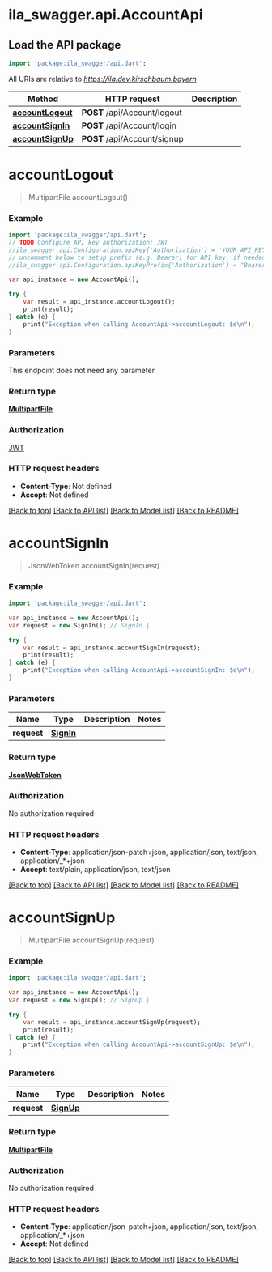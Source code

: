 # ila_swagger.api.AccountApi

## Load the API package
```dart
import 'package:ila_swagger/api.dart';
```

All URIs are relative to *https://ila.dev.kirschbaum.bayern*

Method | HTTP request | Description
------------- | ------------- | -------------
[**accountLogout**](AccountApi.md#accountLogout) | **POST** /api/Account/logout | 
[**accountSignIn**](AccountApi.md#accountSignIn) | **POST** /api/Account/login | 
[**accountSignUp**](AccountApi.md#accountSignUp) | **POST** /api/Account/signup | 


# **accountLogout**
> MultipartFile accountLogout()



### Example 
```dart
import 'package:ila_swagger/api.dart';
// TODO Configure API key authorization: JWT
//ila_swagger.api.Configuration.apiKey{'Authorization'} = 'YOUR_API_KEY';
// uncomment below to setup prefix (e.g. Bearer) for API key, if needed
//ila_swagger.api.Configuration.apiKeyPrefix{'Authorization'} = "Bearer";

var api_instance = new AccountApi();

try { 
    var result = api_instance.accountLogout();
    print(result);
} catch (e) {
    print("Exception when calling AccountApi->accountLogout: $e\n");
}
```

### Parameters
This endpoint does not need any parameter.

### Return type

[**MultipartFile**](File.md)

### Authorization

[JWT](../README.md#JWT)

### HTTP request headers

 - **Content-Type**: Not defined
 - **Accept**: Not defined

[[Back to top]](#) [[Back to API list]](../README.md#documentation-for-api-endpoints) [[Back to Model list]](../README.md#documentation-for-models) [[Back to README]](../README.md)

# **accountSignIn**
> JsonWebToken accountSignIn(request)



### Example 
```dart
import 'package:ila_swagger/api.dart';

var api_instance = new AccountApi();
var request = new SignIn(); // SignIn | 

try { 
    var result = api_instance.accountSignIn(request);
    print(result);
} catch (e) {
    print("Exception when calling AccountApi->accountSignIn: $e\n");
}
```

### Parameters

Name | Type | Description  | Notes
------------- | ------------- | ------------- | -------------
 **request** | [**SignIn**](SignIn.md)|  | 

### Return type

[**JsonWebToken**](JsonWebToken.md)

### Authorization

No authorization required

### HTTP request headers

 - **Content-Type**: application/json-patch+json, application/json, text/json, application/_*+json
 - **Accept**: text/plain, application/json, text/json

[[Back to top]](#) [[Back to API list]](../README.md#documentation-for-api-endpoints) [[Back to Model list]](../README.md#documentation-for-models) [[Back to README]](../README.md)

# **accountSignUp**
> MultipartFile accountSignUp(request)



### Example 
```dart
import 'package:ila_swagger/api.dart';

var api_instance = new AccountApi();
var request = new SignUp(); // SignUp | 

try { 
    var result = api_instance.accountSignUp(request);
    print(result);
} catch (e) {
    print("Exception when calling AccountApi->accountSignUp: $e\n");
}
```

### Parameters

Name | Type | Description  | Notes
------------- | ------------- | ------------- | -------------
 **request** | [**SignUp**](SignUp.md)|  | 

### Return type

[**MultipartFile**](File.md)

### Authorization

No authorization required

### HTTP request headers

 - **Content-Type**: application/json-patch+json, application/json, text/json, application/_*+json
 - **Accept**: Not defined

[[Back to top]](#) [[Back to API list]](../README.md#documentation-for-api-endpoints) [[Back to Model list]](../README.md#documentation-for-models) [[Back to README]](../README.md)

